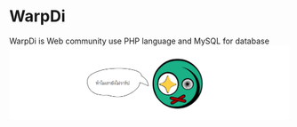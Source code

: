 # WarpDi
WarpDi is Web community use PHP language and MySQL for database
    ![image of docs](/docs/img_doc/warpdi_main_logo.png)

